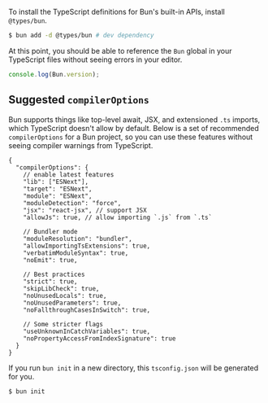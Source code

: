 To install the TypeScript definitions for Bun's built-in APIs, install `@types/bun`.

```sh
$ bun add -d @types/bun # dev dependency
```

At this point, you should be able to reference the `Bun` global in your TypeScript files without seeing errors in your editor.

```ts
console.log(Bun.version);
```

## Suggested `compilerOptions`

Bun supports things like top-level await, JSX, and extensioned `.ts` imports, which TypeScript doesn't allow by default. Below is a set of recommended `compilerOptions` for a Bun project, so you can use these features without seeing compiler warnings from TypeScript.

```jsonc
{
  "compilerOptions": {
    // enable latest features
    "lib": ["ESNext"],
    "target": "ESNext",
    "module": "ESNext",
    "moduleDetection": "force",
    "jsx": "react-jsx", // support JSX
    "allowJs": true, // allow importing `.js` from `.ts`

    // Bundler mode
    "moduleResolution": "bundler",
    "allowImportingTsExtensions": true,
    "verbatimModuleSyntax": true,
    "noEmit": true,

    // Best practices
    "strict": true,
    "skipLibCheck": true,
    "noUnusedLocals": true,
    "noUnusedParameters": true,
    "noFallthroughCasesInSwitch": true,

    // Some stricter flags
    "useUnknownInCatchVariables": true,
    "noPropertyAccessFromIndexSignature": true
  }
}
```

If you run `bun init` in a new directory, this `tsconfig.json` will be generated for you.

```sh
$ bun init
```
